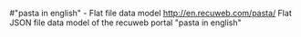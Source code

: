 #"pasta in english" - Flat file data model
http://en.recuweb.com/pasta/
Flat JSON file data model of the recuweb portal "pasta in english"

